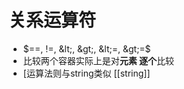 # 关系运算符

- $==, !=, &lt;, &gt;, &lt;=, &gt;=$
- 比较两个容器实际上是对**元素 逐个**比较
- [运算法则与string类似
  [[string]]